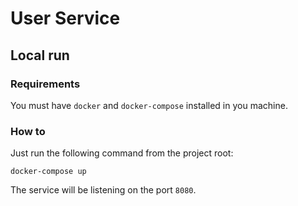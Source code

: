 # User Service

## Local run

### Requirements
You must have `docker` and `docker-compose` installed in you machine.

### How to
Just run the following command from the project root: 

```
docker-compose up
```

The service will be listening on the port `8080`.
